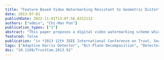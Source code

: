 ```yaml
---
title: "Feature Based Video Watermarking Resistant to Geometric Distortions"
date: 2013-07-01
publishDate: 2022-11-01T13:07:56.831211Z
authors: ["admin", "Chi-Man Pun"]
publication_types: ["1"]
abstract: "This paper proposes a digital video watermarking scheme which is robust to geometric distortions, such as rotation, scaling, and cropping. The watermark is embedded / extracted based on feature extraction and local Zernike transform in / from each selected frame. The feature extraction method called Adaptive Harris Detector is proposed by adopting and revising the traditional Harris Corner Detector, and the local Zernike moments-based method is raised for watermarking use. In each selected frame, the extracted circular patches are decomposed into a collection of binary patches with Bit-Plane Decomposition method. Magnitudes of the local Zernike moments are calculated by Zernike transform and modified to embed the watermarks. Experimental results show that the proposed watermarking scheme is robust against geometric distortions and meanwhile preserves the imperceptibility of the video. Furthermore, it outperforms comparable methods when tested under common signal processing attacks."
featured: false
publication: "in *2013 12th IEEE International Conference on Trust, Security and Privacy in Computing and Communications*"
tags: ["Adaptive Harris Detector", "Bit-Plane Decomposition", "Detectors", "Feature extraction", "Feature Extraction", "Local Zernike Transform", "Mobile communication", "Robustness", "Signal processing", "Transforms", "Video Watermarking", "Watermarking"]
doi: "10.1109/TrustCom.2013.92"
---
```


